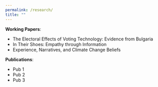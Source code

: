 ```yaml
---
permalink: /research/
title: ""
---
```


**Working Papers**:
- The Electoral Effects of Voting Technology: Evidence from Bulgaria
- In Their Shoes: Empathy through Information
- Experience, Narratives, and Climate Change Beliefs 


**Publications**:
- Pub 1
- Pub 2
- Pub 3
